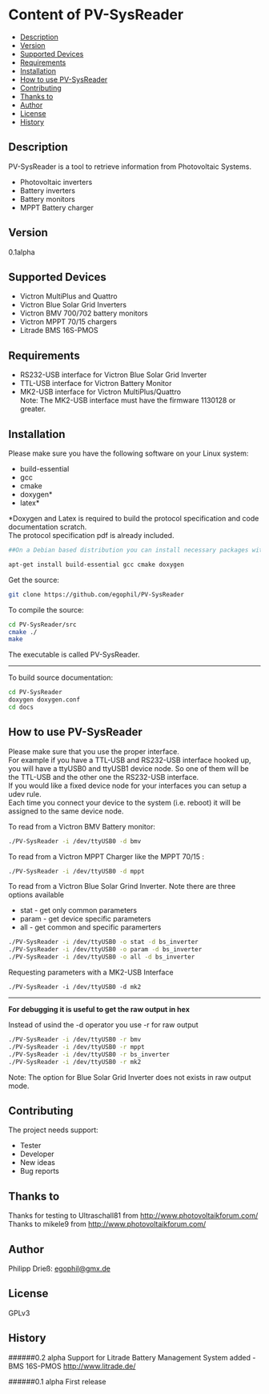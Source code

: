 # Content of PV-SysReader
* [Description](#description)
* [Version](#version)
* [Supported Devices](#supported-devices)
* [Requirements](#requirements)
* [Installation](#installation)
* [How to use PV-SysReader](#how-to-use-pv-sysreader)
* [Contributing](#contributing)
* [Thanks to](#thanks-to)
* [Author](#author)
* [License](#license)
* [History](#history)

## Description
PV-SysReader is a tool to retrieve information from Photovoltaic Systems.
- Photovoltaic inverters
- Battery inverters
- Battery monitors
- MPPT Battery charger

## Version
0.1alpha

## Supported Devices
- Victron MultiPlus and Quattro
- Victron Blue Solar Grid Inverters
- Victron BMV 700/702 battery monitors
- Victron MPPT 70/15 chargers
- Litrade BMS 16S-PMOS

## Requirements
 - RS232-USB interface for Victron Blue Solar Grid Inverter
 - TTL-USB interface for Victron Battery Monitor
 - MK2-USB interface for Victron MultiPlus/Quattro  
Note: The MK2-USB interface must have the firmware 1130128 or greater.

## Installation
Please make sure you have the following software on your Linux system:
 - build-essential
 - gcc
 - cmake
 - doxygen*
 - latex*

*Doxygen and Latex is required to build the protocol specification and code documentation scratch.  
The protocol specification pdf is already included.

```bash
##On a Debian based distribution you can install necessary packages with:##

apt-get install build-essential gcc cmake doxygen

```

Get the source:
```bash
git clone https://github.com/egophil/PV-SysReader
```

To compile the source:
```bash
cd PV-SysReader/src
cmake ./
make
```
The executable is called PV-SysReader.
***
To build source documentation:
```bash
cd PV-SysReader
doxygen doxygen.conf
cd docs
```

## How to use PV-SysReader
Please make sure that you use the proper interface.  
For example if  you have a TTL-USB and RS232-USB interface hooked up, you will 
have a ttyUSB0 and ttyUSB1 device node. So one of them will be the TTL-USB and 
the other one the RS232-USB interface.  
If you would like a fixed device node for your interfaces you can setup a udev 
rule.  
Each time you connect your device to the system (i.e. reboot) it will be 
assigned to the same device node.

To read from a Victron BMV Battery monitor:
```bash
./PV-SysReader -i /dev/ttyUSB0 -d bmv
```
To read from a Victron MPPT Charger like the MPPT 70/15 :
```bash
./PV-SysReader -i /dev/ttyUSB0 -d mppt
```

To read from a Victron Blue Solar Grind Inverter.
Note there are three options available
 * stat - get only common parameters 
 * param - get device specific parameters
 * all - get common and specific paramerters

```bash
./PV-SysReader -i /dev/ttyUSB0 -o stat -d bs_inverter
./PV-SysReader -i /dev/ttyUSB0 -o param -d bs_inverter
./PV-SysReader -i /dev/ttyUSB0 -o all -d bs_inverter
```

Requesting parameters with a MK2-USB Interface 
```
./PV-SysReader -i /dev/ttyUSB0 -d mk2
```
***
**For debugging it is useful to get the raw output in hex**

Instead of usind the -d operator you use -r for raw output
```bash
./PV-SysReader -i /dev/ttyUSB0 -r bmv
./PV-SysReader -i /dev/ttyUSB0 -r mppt
./PV-SysReader -i /dev/ttyUSB0 -r bs_inverter
./PV-SysReader -i /dev/ttyUSB0 -r mk2
```
Note: The option for Blue Solar Grid Inverter does not exists in raw output 
mode.

## Contributing
The project needs support:
 - Tester
 - Developer
 - New ideas
 - Bug reports

## Thanks to
Thanks for testing to Ultraschall81 from <http://www.photovoltaikforum.com/>
Thanks to mikele9 from <http://www.photovoltaikforum.com/>

## Author
Philipp Drieß: <egophil@gmx.de>

## License
GPLv3

## History
######0.2 alpha
Support for Litrade Battery Management System added - BMS 16S-PMOS  <http://www.litrade.de/>

######0.1 alpha
First release